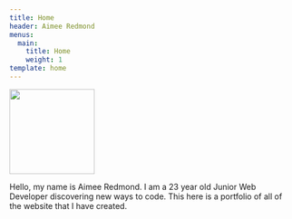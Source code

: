 ```yaml
---
title: Home
header: Aimee Redmond
menus:
  main:
    title: Home
    weight: 1
template: home
---
```

<img float="left" src="/images/aportraitsubmission.jpg" width="150" height="150"/>

<br />

Hello, my name is Aimee Redmond. I am a 23 year old Junior Web Developer discovering new ways to code. This here is a portfolio of all of the website that I have created.
